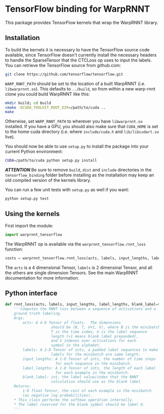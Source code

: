 # TensorFlow binding for WarpRNNT

This package provides TensorFlow kernels that wrap the WarpRNNT
library.

## Installation

To build the kernels it is necessary to have the TensorFlow source
code available, since TensorFlow doesn't currently install the
necessary headers to handle the SparseTensor that the CTCLoss op uses
to input the labels.  You can retrieve the TensorFlow source from
github.com:

```bash
git clone https://github.com/tensorflow/tensorflow.git
```
<!--
Tell the build scripts where you have the TensorFlow source tree by
setting the `TENSORFLOW_SRC_PATH` environment variable:

```bash
export TENSORFLOW_SRC_PATH=/path/to/tensorflow
```
-->
`WARP_RNNT_PATH` should be set to the location of a built WarpRNNT
(i.e. `libwarprnnt.so`).  This defaults to `../build`, so from within a
new warp-rnnt clone you could build WarpRNNT like this:

```bash
mkdir build; cd build
cmake -DCUDA_TOOLKIT_ROOT_DIR=/path/to/cuda ..
make
```

Otherwise, set `WARP_RNNT_PATH` to wherever you have `libwarprnnt.so`
installed. If you have a GPU, you should also make sure that
`CUDA_HOME` is set to the home cuda directory (i.e. where
`include/cuda.h` and `lib/libcudart.so` live).

You should now be able to use `setup.py` to install the package into
your current Python environment:

```bash
CUDA=/path/to/cuda python setup.py install
```

***ATTENTION***
Be sure to remove `build`, `dist` and `include` directories in the `tensorflow_binding` folder
before installing as the installation may keep an old compiled version of the kernels library.

You can run a few unit tests with `setup.py` as well if you want:

```bash
python setup.py test
```

## Using the kernels

First import the module:

```python
import warprnnt_tensorflow
```

The WarpRNNT op is available via the `warprnnt_tensorflow.rnnt_loss` function:

```python
costs = warprnnt_tensorflow.rnnt_loss(acts, labels, input_lengths, label_lengths)
```

The `acts` is a 4 dimensional Tensor, `labels`
is 2 dimensinal Tensor, and all the others are single dimension Tensors.
See the main WarpRNNT documentation for more information.

## Python interface
```python
def rnnt_loss(acts, labels, input_lengths, label_lengths, blank_label=0):
    '''Computes the RNNT loss between a sequence of activations and a
    ground truth labeling.
    Args:
        acts: A 4-D Tensor of floats.  The dimensions
                     should be (B, T, U+1, V), where B is the minibatch index,
                     T is the time index, U is the label sequence
                     length (+1 means blank label prepanded), 
                     and V indexes over activations for each 
                     symbol in the alphabet.
        labels: A 2-D Tensor of ints, a padded label sequences to make sure 
                     labels for the minibatch are same length.
        input_lengths: A 1-D Tensor of ints, the number of time steps
                       for each sequence in the minibatch.
        label_lengths: A 1-D Tensor of ints, the length of each label
                       for each example in the minibatch.
        blank_label: int, the label value/index that the RNNT
                     calculation should use as the blank label
    Returns:
        1-D float Tensor, the cost of each example in the minibatch
        (as negative log probabilities).
    * This class performs the softmax operation internally.
    * The label reserved for the blank symbol should be label 0.
    '''
```

